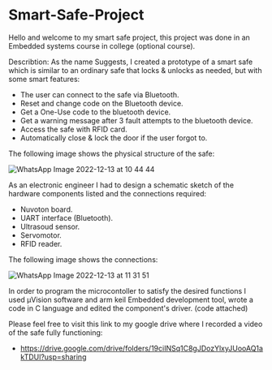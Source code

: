 # Smart-Safe-Project
Hello and welcome to my smart safe project, this project was done in an Embedded systems course in college (optional course).

Describtion: As the name Suggests, I created a prototype of a smart safe which is similar to an ordinary safe that locks & unlocks as needed, but with some smart features:
- The user can connect to the safe via Bluetooth.
- Reset and change code on the Bluetooth device.
- Get a One-Use code to the bluetooth device.
- Get a warning message after 3 fault attempts to the bluetooth device.
- Access the safe with RFID card.
- Automatically close & lock the door if the user forgot to.


The following image shows the physical structure of the safe:

![WhatsApp Image 2022-12-13 at 10 44 44](https://user-images.githubusercontent.com/116517151/207268804-8b68c554-f292-4458-a1db-036dedd3766c.jpeg)

As an electronic engineer I had to design a schematic sketch of the hardware components listed and the connections required:
- Nuvoton board.
- UART interface (Bluetooth).
- Ultrasoud sensor.
- Servomotor.
- RFID reader.


The following image shows the connections:

![WhatsApp Image 2022-12-13 at 11 31 51](https://user-images.githubusercontent.com/116517151/207280579-77aa0c7e-18bb-4cc3-9c5c-86a62a94208f.jpeg)


In order to program the microcontoller to satisfy the desired functions I used µVision software and arm keil Embedded development tool, wrote a code in C language and edited the component's driver. (code attached)

Please feel free to visit this link to my google drive where I recorded a video of the safe fully functioning: 
- https://drive.google.com/drive/folders/19ciINSq1C8gJDozYlxyJUooAQ1akTDUl?usp=sharing
